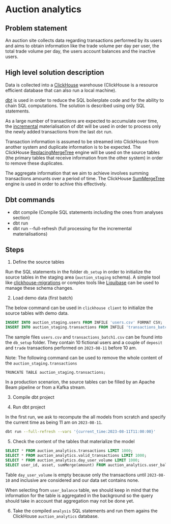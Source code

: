 # Auction analytics

## Problem statement

An auction site collects data regarding transactions performed by its users and aims to obtain information like the trade volume per day per user, the total trade volume per day, the users
account balances and the inactive users.

## High level solution description

Data is collected into a [ClickHouse](https://clickhouse.com/) warehouse (ClickHouse is a resource efficient database that can also run a local machine).  

[dbt](https://www.getdbt.com/) is used in order to reduce the SQL boilerplate code and for the ability to chain SQL computations. The solution is described using only SQL statements. 

As a large number of transactions are expected to accumulate over time, the 
[incremental](https://docs.getdbt.com/best-practices/materializations/4-incremental-models)
materialisation of dbt will be used in order to process only the newly added transactions
from the last `dbt` run.

Transaction information is assumed to be streamed into ClickHouse from another system and
duplicate information is to be expected. The ClickHouse [ReplacingMergeTree](https://clickhouse.com/docs/en/engines/table-engines/mergetree-family/replacingmergetree) engine will
be used on the source tables (the primary tables that receive information from the other system)
in order to remove these duplicates.  

The aggregate information that we aim to achieve involves summing transactions amounts over a period of time.
The ClickHouse [SumMergeTree]() engine is used in order to achive this effectively.

## Dbt commands

- dbt compile (Compile SQL statements including the ones from analyses section)
- dbt run
- dbt run --full-refresh (full processing for the incremental materialisations) 

## Steps

1. Define the source tables

Run the SQL statements in the folder `db_setup` in order to initialize the source tables in the staging area
(`auction_staging` schema). A simple tool like [clickhouse-migrations](https://github.com/VVVi/clickhouse-migrations) or complex tools like [Liquibase](https://www.liquibase.org/) can be used to manage these schema changes.

2. Load demo data (first batch)

The below command can be used in `clickhouse client` to initialize the source tables with demo data. 

```sql
INSERT INTO auction_staging.users FROM INFILE 'users.csv' FORMAT CSV;
INSERT INTO auction_staging.transactions FROM INFILE 'transactions_batch1.csv' FORMAT CSV;
```

The sample files `users.csv` and `transactions_batch1.csv` can be found into the `db_setup` folder. They contain 10 fictional users
and a couple of `deposit` and `trade` transactions performed on `2023-08-11` before 10 am.


Note: The following command can be used to remove the whole content of the `auction_staging.transactions`

```
TRUNCATE TABLE auction_staging.transactions;
```

In a production scenarion, the source tables can be filled by an Apache Beam pipeline or from 
a Kafka stream.

3. Compile dbt project

4. Run dbt project

In the first run, we ask to recompute the all models from scratch and specify the current time as being 11 am on 
`2023-08-11`.

```bash
dbt run --full-refresh --vars '{current_time:2023-08-11T11:00:00}'
```

5. Check the content of the tables that materialize the model

```sql
SELECT * FROM auction_analytics.transactions LIMIT 1000;
SELECT * FROM auction_analytics.valid_transactions LIMIT 1000;
SELECT * FROM auction_analytics.day_user_volume LIMIT 1000;
SELECT user_id, asset, sumMerge(amount) FROM auction_analytics.user_balance GROUP BY user_id, asset LIMIT 1000;
```

Table `day_user_volume` is empty because only the transactions until `2023-08-10` and inclusive are considered and 
our data set contains none. 

When selecting from `user_balance` table, we should keep in mind that the information for the table is
aggregated in the background so the query should take in account that aggregation may not be done yet.

6. Take the compiled `analysis` SQL statements and run them agains the ClickHouse `auction_analytics`
database.
